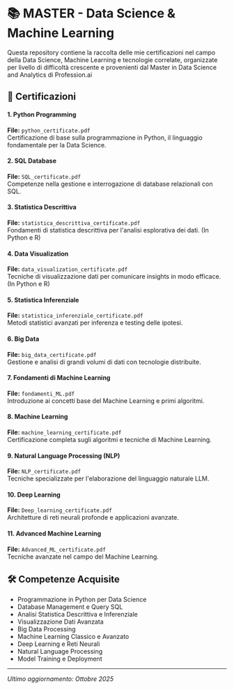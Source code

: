 # 📚 MASTER - Data Science & Machine Learning

Questa repository contiene la raccolta delle mie certificazioni nel campo della Data Science, Machine Learning e tecnologie correlate, organizzate per livello di difficoltà crescente e provenienti dal
Master in Data Science and Analytics di Profession.ai

## 🎯 Certificazioni

#### 1. Python Programming
**File:** `python_certificate.pdf`  
Certificazione di base sulla programmazione in Python, il linguaggio fondamentale per la Data Science.

#### 2. SQL Database
**File:** `SQL_certificate.pdf`  
Competenze nella gestione e interrogazione di database relazionali con SQL.

#### 3. Statistica Descrittiva
**File:** `statistica_descrittiva_certificate.pdf`  
Fondamenti di statistica descrittiva per l'analisi esplorativa dei dati. (In Python e R)

#### 4. Data Visualization
**File:** `data_visualization_certificate.pdf`  
Tecniche di visualizzazione dati per comunicare insights in modo efficace. (In Python e R)

#### 5. Statistica Inferenziale
**File:** `statistica_inferenziale_certificate.pdf`  
Metodi statistici avanzati per inferenza e testing delle ipotesi.

#### 6. Big Data
**File:** `big_data_certificate.pdf`  
Gestione e analisi di grandi volumi di dati con tecnologie distribuite.

#### 7. Fondamenti di Machine Learning
**File:** `fondamenti_ML.pdf`  
Introduzione ai concetti base del Machine Learning e primi algoritmi.

#### 8. Machine Learning
**File:** `machine_learning_certificate.pdf`  
Certificazione completa sugli algoritmi e tecniche di Machine Learning.

#### 9. Natural Language Processing (NLP)
**File:** `NLP_certificate.pdf`  
Tecniche specializzate per l'elaborazione del linguaggio naturale LLM.

#### 10. Deep Learning
**File:** `Deep_learning_certificate.pdf`  
Architetture di reti neurali profonde e applicazioni avanzate.

#### 11. Advanced Machine Learning
**File:** `Advanced_ML_certificate.pdf`  
Tecniche avanzate nel campo del Machine Learning.

## 🛠️ Competenze Acquisite

- Programmazione in Python per Data Science
- Database Management e Query SQL
- Analisi Statistica Descrittiva e Inferenziale
- Visualizzazione Dati Avanzata
- Big Data Processing
- Machine Learning Classico e Avanzato
- Deep Learning e Reti Neurali
- Natural Language Processing
- Model Training e Deployment

---

*Ultimo aggiornamento: Ottobre 2025*
